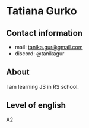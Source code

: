  Tatiana Gurko
 =============
 Contact information
 --------------------
 - mail: tanika.gur@gmail.com
 - discord: @tanikagur

 About
 ------
 I am learning JS in RS school.

 Level of english
 -----------------
 A2